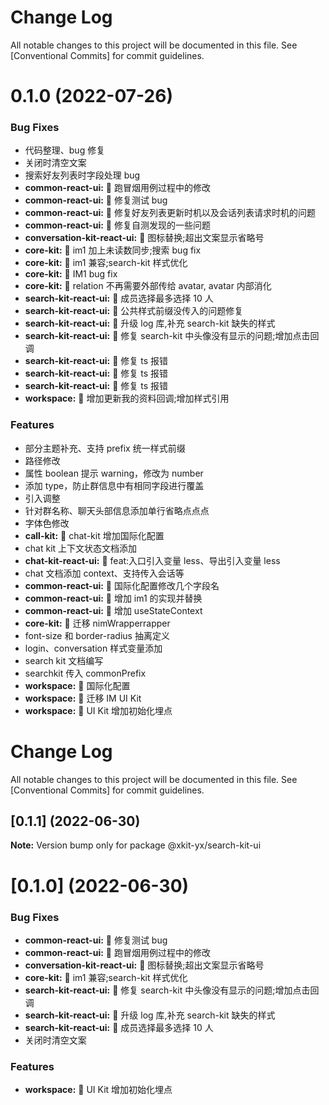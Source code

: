 # Change Log

All notable changes to this project will be documented in this file.
See [Conventional Commits] for commit guidelines.

# 0.1.0 (2022-07-26)

### Bug Fixes

- 代码整理、bug 修复
- 关闭时清空文案
- 搜索好友列表时字段处理 bug
- **common-react-ui:** 🐛 跑冒烟用例过程中的修改
- **common-react-ui:** 🐛 修复测试 bug
- **common-react-ui:** 🐛 修复好友列表更新时机以及会话列表请求时机的问题
- **common-react-ui:** 🐛 修复自测发现的一些问题
- **conversation-kit-react-ui:** 🐛 图标替换;超出文案显示省略号
- **core-kit:** 🐛 im1 加上未读数同步;搜索 bug fix
- **core-kit:** 🐛 im1 兼容;search-kit 样式优化
- **core-kit:** 🐛 IM1 bug fix
- **core-kit:** 🐛 relation 不再需要外部传给 avatar, avatar 内部消化
- **search-kit-react-ui:** 🐛 成员选择最多选择 10 人
- **search-kit-react-ui:** 🐛 公共样式前缀没传入的问题修复
- **search-kit-react-ui:** 🐛 升级 log 库,补充 search-kit 缺失的样式
- **search-kit-react-ui:** 🐛 修复 search-kit 中头像没有显示的问题;增加点击回调
- **search-kit-react-ui:** 🐛 修复 ts 报错
- **search-kit-react-ui:** 🐛 修复 ts 报错
- **search-kit-react-ui:** 🐛 修复 ts 报错
- **workspace:** 🐛 增加更新我的资料回调;增加样式引用

### Features

- 部分主题补充、支持 prefix 统一样式前缀
- 路径修改
- 属性 boolean 提示 warning，修改为 number
- 添加 type，防止群信息中有相同字段进行覆盖
- 引入调整
- 针对群名称、聊天头部信息添加单行省略点点点
- 字体色修改
- **call-kit:** 🎸 chat-kit 增加国际化配置
- chat kit 上下文状态文档添加
- **chat-kit-react-ui:** 🎸 feat:入口引入变量 less、导出引入变量 less
- chat 文档添加 context、支持传入会话等
- **common-react-ui:** 🎸 国际化配置修改几个字段名
- **common-react-ui:** 🎸 增加 im1 的实现并替换
- **common-react-ui:** 🎸 增加 useStateContext
- **core-kit:** 🎸 迁移 nimWrapperrapper
- font-size 和 border-radius 抽离定义
- login、conversation 样式变量添加
- search kit 文档编写
- searchkit 传入 commonPrefix
- **workspace:** 🎸 国际化配置
- **workspace:** 🎸 迁移 IM UI Kit
- **workspace:** 🎸 UI Kit 增加初始化埋点

# Change Log

All notable changes to this project will be documented in this file.
See [Conventional Commits] for commit guidelines.

## [0.1.1] (2022-06-30)

**Note:** Version bump only for package @xkit-yx/search-kit-ui

# [0.1.0] (2022-06-30)

### Bug Fixes

- **common-react-ui:** 🐛 修复测试 bug
- **common-react-ui:** 🐛 跑冒烟用例过程中的修改
- **conversation-kit-react-ui:** 🐛 图标替换;超出文案显示省略号
- **core-kit:** 🐛 im1 兼容;search-kit 样式优化
- **search-kit-react-ui:** 🐛 修复 search-kit 中头像没有显示的问题;增加点击回调
- **search-kit-react-ui:** 🐛 升级 log 库,补充 search-kit 缺失的样式
- **search-kit-react-ui:** 🐛 成员选择最多选择 10 人
- 关闭时清空文案

### Features

- **workspace:** 🎸 UI Kit 增加初始化埋点
